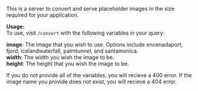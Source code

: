 This is a server to convert and serve placeholder images in the size required for your application.

__**Usage:**__  
To use, visit `/convert` with the following variables in your query:

**image**: The image that you wish to use. Options include encenadaport, fjord, icelandwaterfall, palmtunnel, and santamonica.  
**width**: The width you wish the image to be.  
**height**: The height that you wish the image to be.

If you do not provide all of the variables, you will recieve a 400 error. If the image name you provide does not exist, you will recieve a 404 error.
